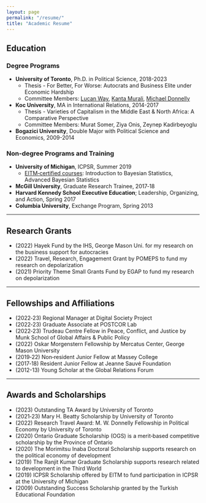 ```yaml
---
layout: page
permalink: "/resume/"
title: "Academic Resume"
---
```


## Education

### Degree Programs

- <b>University of Toronto</b>, Ph.D. in Political Science, 2018-2023
  - Thesis - For Better, For Worse: Autocrats and Business Elite under Economic Hardship
  - Committee Members: [Lucan Way](https://munkschool.utoronto.ca/profile/way-lucan/), [Kanta Murali](https://munkschool.utoronto.ca/profile/murali-kanta/), [Michael Donnelly](https://www.michaeljdonnelly.net/)
- <b>Koc University</b>, MA in International Relations, 2014-2017
  - Thesis - Varieties of Capitalism in the Middle East & North Africa: A Comparative Perspective
  - Committee Members: Murat Somer, Ziya Onis, Zeynep Kadirbeyoglu
- <b>Bogazici University</b>, Double Major with Political Science and Economics, 2009-2014

### Non-degree Programs and Training

- <b>University of Michigan</b>, ICPSR, Summer 2019
  - [EITM‑certified courses](https://eitminstitute.org/): Introduction to Bayesian Statistics, Advanced Bayesian Statistics
- <b>McGill University</b>, Graduate Research Trainee, 2017‑18
- <b>Harvard Kennedy School Executive Education</b>; Leadership, Organizing, and Action, Spring 2017
- <b>Columbia University</b>, Exchange Program, Spring 2013

-------------------

## Research Grants

- (2022) Hayek Fund by the IHS, George Mason Uni. for my research on the business support for autocracies
- (2022) Travel, Research, Engagement Grant by POMEPS to fund my research on depolarization
- (2021) Priority Theme Small Grants Fund by EGAP to fund my research on depolarization

-------------------

## Fellowships and Affiliations
- (2022‑23) Regional Manager at Digital Society Project
- (2022‑23) Graduate Associate at POSTCOR Lab
- (2022‑23) Trudeau Centre Fellow in Peace, Conflict, and Justice by Munk School of Global Affairs & Public Policy
- (2022) Oskar Morgenstern Fellowship by Mercatus Center, George Mason University
- (2019‑22) Non‑resident Junior Fellow at Massey College
- (2017‑18) Resident Junior Fellow at Jeanne Sauvé Foundation
- (2012-13) Young Scholar at the Global Relations Forum

-------------------

## Awards and Scholarships
- (2023) Outstanding TA Award by University of Toronto
- (2021‑23) Mary H. Beatty Scholarship by University of Toronto
- (2022) Research Travel Award: M. W. Donnelly Fellowship in Political Economy by University of Toronto
- (2020) Ontario Graduate Scholarship (OGS) is a merit‑based competitive scholarship by the Province of Ontario
- (2020) The Morimitsu Inaba Doctoral Scholarship supports research on the political economy of development
- (2019) The Ranjit Kumar Graduate Scholarship supports research related to development in the Third World
- (2019) ICPSR Scholarship offered by EITM to fund participation in ICPSR at the University of Michigan
- (2009) Outstanding Success Scholarship granted by the Turkish Educational Foundation
